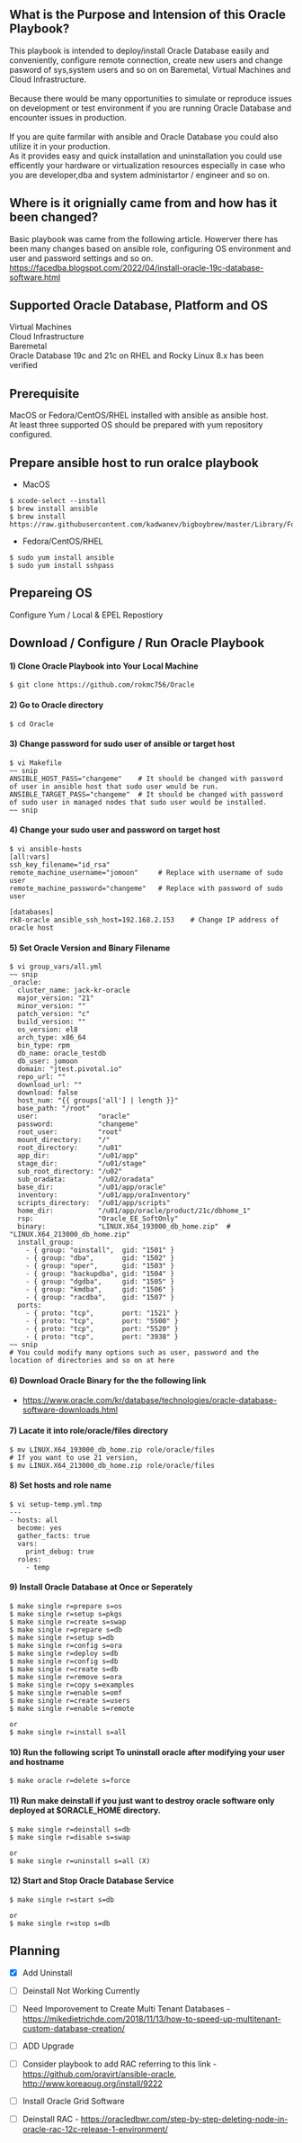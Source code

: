 ## What is the Purpose and Intension of this Oracle Playbook?
This playbook is intended to deploy/install Oracle Database easily and conveniently, configure remote connection, create new users and change pasword of sys,system users and so on on Baremetal, Virtual Machines and Cloud Infrastructure.\
\
Because there would be many opportunities to simulate or reproduce issues on development or test environment if you are running Oracle Database and encounter issues  in production.\
\
If you are quite farmilar with ansible and Oracle Database you could also utilize it in your production.\
As it provides easy and quick installation and uninstallation you could use efficently your hardware or virtualization resources especially in case who you are developer,dba and system administartor / engineer and so on.

## Where is it orignially came from and how has it been changed?
Basic playbook was came from the following article. Howerver there has been many changes based on ansible role, configuring OS environment and user and password settings and so on.\
https://facedba.blogspot.com/2022/04/install-oracle-19c-database-software.html

## Supported Oracle Database, Platform and OS
Virtual Machines\
Cloud Infrastructure\
Baremetal\
Oracle Database 19c and 21c on RHEL and Rocky Linux 8.x has been verified

## Prerequisite
MacOS or Fedora/CentOS/RHEL installed with ansible as ansible host.\
At least three supported OS should be prepared with yum repository configured.

## Prepare ansible host to run oralce playbook
* MacOS
```
$ xcode-select --install
$ brew install ansible
$ brew install https://raw.githubusercontent.com/kadwanev/bigboybrew/master/Library/Formula/sshpass.rb
```

* Fedora/CentOS/RHEL
```
$ sudo yum install ansible
$ sudo yum install sshpass
```

## Prepareing OS
Configure Yum / Local & EPEL Repostiory

## Download / Configure / Run Oracle Playbook
#### 1) Clone Oracle Playbook into Your Local Machine
```
$ git clone https://github.com/rokmc756/Oracle
```
#### 2)  Go to Oracle directory
```
$ cd Oracle
```
#### 3) Change password for sudo user of ansible or target host
```
$ vi Makefile
~~ snip
ANSIBLE_HOST_PASS="changeme"    # It should be changed with password of user in ansible host that sudo user would be run.
ANSIBLE_TARGET_PASS="changeme"  # It should be changed with password of sudo user in managed nodes that sudo user would be installed.
~~ snip
```
#### 4) Change your sudo user and password on target host
```
$ vi ansible-hosts
[all:vars]
ssh_key_filename="id_rsa"
remote_machine_username="jomoon"     # Replace with username of sudo user
remote_machine_password="changeme"   # Replace with password of sudo user

[databases]
rk8-oracle ansible_ssh_host=192.168.2.153    # Change IP address of oracle host
```
#### 5) Set Oracle Version and Binary Filename
```
$ vi group_vars/all.yml
~~ snip
_oracle:
  cluster_name: jack-kr-oracle
  major_version: "21"
  minor_version: ""
  patch_version: "c"
  build_version: ""
  os_version: el8
  arch_type: x86_64
  bin_type: rpm
  db_name: oracle_testdb
  db_user: jomoon
  domain: "jtest.pivotal.io"
  repo_url: ""
  download_url: ""
  download: false
  host_num: "{{ groups['all'] | length }}"
  base_path: "/root"
  user:               "oracle"
  password:           "changeme"
  root_user:          "root"
  mount_directory:    "/"
  root_directory:     "/u01"
  app_dir:            "/u01/app"
  stage_dir:          "/u01/stage"
  sub_root_directory: "/u02"
  sub_oradata:        "/u02/oradata"
  base_dir:           "/u01/app/oracle"
  inventory:          "/u01/app/oraInventory"
  scripts_directory:  "/u01/app/scripts"
  home_dir:           "/u01/app/oracle/product/21c/dbhome_1"
  rsp:                "Oracle_EE_SoftOnly"
  binary:             "LINUX.X64_193000_db_home.zip"  #  "LINUX.X64_213000_db_home.zip"
  install_group:
    - { group: "oinstall",  gid: "1501" }
    - { group: "dba",       gid: "1502" }
    - { group: "oper",      gid: "1503" }
    - { group: "backupdba", gid: "1504" }
    - { group: "dgdba",     gid: "1505" }
    - { group: "kmdba",     gid: "1506" }
    - { group: "racdba",    gid: "1507" }
  ports:
    - { proto: "tcp",       port: "1521" }
    - { proto: "tcp",       port: "5500" }
    - { proto: "tcp",       port: "5520" }
    - { proto: "tcp",       port: "3938" }
~~ snip
# You could modify many options such as user, password and the location of directories and so on at here
```
#### 6) Download Oracle Binary for the the following link
* https://www.oracle.com/kr/database/technologies/oracle-database-software-downloads.html
#### 7) Lacate it into role/oracle/files directory
```
$ mv LINUX.X64_193000_db_home.zip role/oracle/files
# If you want to use 21 version,
$ mv LINUX.X64_213000_db_home.zip role/oracle/files
```
#### 8) Set hosts and role name
```
$ vi setup-temp.yml.tmp
---
- hosts: all
  become: yes
  gather_facts: true
  vars:
    print_debug: true
  roles:
    - temp
```
#### 9) Install Oracle Database at Once or Seperately
```
$ make single r=prepare s=os
$ make single r=setup s=pkgs
$ make single r=create s=swap
$ make single r=prepare s=db
$ make single r=setup s=db
$ make single r=config s=ora
$ make single r=deploy s=db
$ make single r=config s=db
$ make single r=create s=db
$ make single r=remove s=ora
$ make single r=copy s=examples
$ make single r=enable s=omf
$ make single r=create s=users
$ make single r=enable s=remote

or
$ make single r=install s=all
```
#### 10) Run the following script To uninstall oracle after modifying your user and hostname
```
$ make oracle r=delete s=force
```
#### 11) Run make deinstall if you just want to destroy oracle software only deployed at $ORACLE_HOME directory.
```
$ make single r=deinstall s=db
$ make single r=disable s=swap

or
$ make single r=uninstall s=all (X)
```


#### 12) Start and Stop Oracle Database Service

```
$ make single r=start s=db

or
$ make single r=stop s=db
```


## Planning
- [X] Add Uninstall
- [ ] Deinstall Not Working Currently
- [ ] Need Imporovement to Create Multi Tenant Databases -  https://mikedietrichde.com/2018/11/13/how-to-speed-up-multitenant-custom-database-creation/
- [ ] ADD Upgrade
- [ ] Consider playbook to add RAC referring to this link - https://github.com/oravirt/ansible-oracle, http://www.koreaoug.org/install/9222
- [ ] Install Oracle Grid Software
- [ ] Deinstall RAC - https://oracledbwr.com/step-by-step-deleting-node-in-oracle-rac-12c-release-1-environment/


